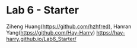 # Lab 6 - Starter
Ziheng Huang(https://github.com/hzhfred), Hanran Yang(https://github.com/Hay-Harry)
https://hay-harry.github.io/Lab6_Starter/
